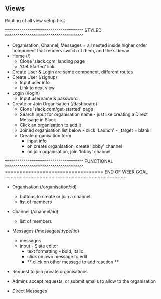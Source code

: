 ## Views

Routing of all view setup first

^^^^^^^^^^^^^^^^^^^^^^^^^^^^^^^^^^^^^^     STYLED    ^^^^^^^^^^^^^^^^^^^^^^^^^^^^^^^^^^^^^^

 - Organisation, Channel, Messages = all nested inside higher order component that renders switch of them, and the sidenav
 - Home (/)
    - Clone 'slack.com' landing page
    - 'Get Started' link
 - Create User & Login are same component, different routes
 - Create User (/signup)
    - Input user info
    - Link to next view
 - Login (/login)
    - Input username & password
 - Create or Join Organisation (/dashboard)
    - Clone 'slack.com/get-started' page
    - Search input for organisation name - just like creating a Direct Message in Slack
    - Click an organisation to add it
    - Joined organisation list below - click 'Launch' - _target = blank
    - Create organisation form
        - input info
        - on create organisation, create 'lobby' channel
        - on join organisation, join 'lobby' channel

^^^^^^^^^^^^^^^^^^^^^^^^^^^^^^^^^^^^^^   FUNCTIONAL   ^^^^^^^^^^^^^^^^^^^^^^^^^^^^^^^^^^^^^^
==================================   END OF WEEK GOAL   ==========================================

 - Organisation (/organisation/:id)
    - buttons to create or join a channel
    - list of members
 - Channel (/channel/:id)
    - list of members
 - Messages (/messages/:type/:id)
    - messages
    - input - Slate editor
        - text formatting - bold, italic
        - click on own message to edit
        - ** click on other message to add reaction **



 - Request to join private organisations
 - Admins accept requests, or submit emails to allow to the organisation
 - Direct Messages
